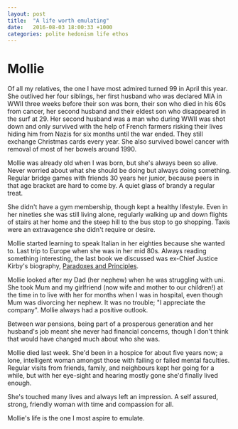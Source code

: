 ```yaml
---
layout: post
title:  "A life worth emulating"
date:   2016-08-03 18:00:33 +1000
categories: polite hedonism life ethos
---
```


# Mollie

Of all my relatives, the one I have most admired turned 99 in April this year.  She outlived her four siblings, her first husband who was declared MIA in WWII three weeks before their son was born, their son who died in his 60s from cancer, her second husband and their eldest son who disappeared in the surf at 29.  Her second husband was a man who during WWII was shot down and only survived with the help of French farmers risking their lives hiding him from Nazis for six months until the war ended. They still exchange Christmas cards every year. She also survived bowel cancer with removal of most of her bowels around 1990.

Mollie was already old when I was born, but she's always been so alive. Never worried about what she should be doing but always doing something. Regular bridge games with friends 30 years her junior, because peers in that age bracket are hard to come by. A quiet glass of brandy a regular treat.

She didn't have a gym membership, though kept a healthy lifestyle.  Even in her nineties she was still living alone, regularly walking up and down flights of stairs at her home and the steep hill to the bus stop to go shopping. Taxis were an extravagence she didn't require or desire.

Mollie started learning to speak Italian in her eighties because she wanted to. Last trip to Europe when she was in her mid 80s. Always reading something interesting, the last book we discussed was ex-Chief Justice Kirby's biography, [Paradoxes and Principles].

Mollie looked after my Dad (her nephew) when he was struggling with uni. She took Mum and my girlfriend (now wife and mother to our children!) at the time in to live with her for months when I was in hospital, even though Mum was divorcing her nephew. It was no trouble; "I appreciate the company".
Mollie always had a positive outlook.

Between war pensions, being part of a prosperous generation and her husband's job meant she never had financial concerns, though I don't think that would have changed much about who she was.

Mollie died last week. She'd been in a hospice for about five years now; a lone, intelligent woman amongst those with failing or failed mental faculties. Regular visits from friends, family, and neighbours kept her going for a while, but with her eye-sight and hearing mostly gone she'd finally lived enough.

She's touched many lives and always left an impression. A self assured, strong, friendly woman with time and compassion for all.

Mollie's life is the one I most aspire to emulate.


[Paradoxes and Principles]: http://www.federationpress.com.au/bookstore/book.asp?isbn=9781862876507
